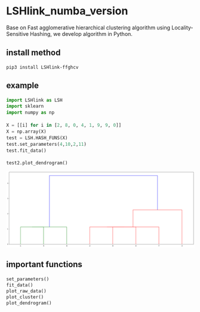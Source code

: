 # LSHlink_numba_version

Base on Fast agglomerative hierarchical clustering algorithm using Locality-Sensitive Hashing,  we develop algorithm in Python.



## install method

```
pip3 install LSHlink-ffghcv
```



## example

```python
import LSHlink as LSH
import sklearn
import numpy as np

X = [[i] for i in [2, 8, 0, 4, 1, 9, 9, 0]]
X = np.array(X)
test = LSH.HASH_FUNS(X)
test.set_parameters(4,10,2,11)
test.fit_data()

test2.plot_dendrogram()
```

![avatar](https://github.com/Brian1357/STA663-Project-LSHLink/blob/master/numba_version_package/figure/example.png)


## important functions

```
set_parameters()
fit_data()
plot_raw_data()
plot_cluster()
plot_dendrogram()
```

